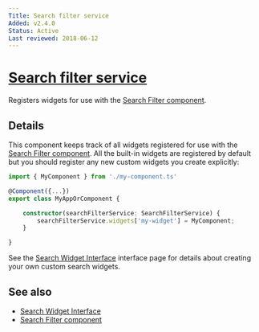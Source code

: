 ```yaml
---
Title: Search filter service
Added: v2.4.0
Status: Active
Last reviewed: 2018-06-12
---
```


# [Search filter service](../../../lib/content-services/src/lib/search/components/search-filter/search-filter.service.ts "Defined in search-filter.service.ts")

Registers widgets for use with the [Search Filter component](../components/search-filter.component.md).

## Details

This component keeps track of all widgets registered for use with the
[Search Filter component](../components/search-filter.component.md). All the built-in widgets are registered by default
but you should register any new custom widgets you create explicitly:

```ts
import { MyComponent } from './my-component.ts'

@Component({...})
export class MyAppOrComponent {

    constructor(searchFilterService: SearchFilterService) {
        searchFilterService.widgets['my-widget'] = MyComponent;
    }

}
```

See the [Search Widget Interface](../interfaces/search-widget.interface.md) interface page for details about creating your own
custom search widgets.

## See also

-   [Search Widget Interface](../interfaces/search-widget.interface.md)
-   [Search Filter component](../components/search-filter.component.md)
